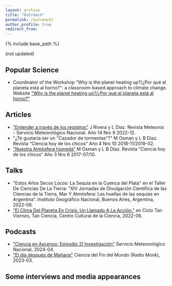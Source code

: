 ```yaml
---
layout: archive
title: "Outreach"
permalink: /outreach/
author_profile: true
redirect_from:
---
```


{% include base_path %}

(not updated)

## Popular Science

* Coordinator of the Workshop "Why is the planet heating up?/¿Por qué el planeta está al horno?": a classroom-based approach to climate change.
Website ["Why is the planet heating up?/¿Por qué el planeta está al horno?"](https://porqueelplanetaestaalhorno.weebly.com/)

## Articles

* ["Entender a través de los registros"](https://www.smn.gob.ar/revista-meteoros/entender-trav%C3%A9s-de-los-registros) J Rivera y L Díaz. Revista Meteoros - Servicio Meteorológico Nacional. Año 14 Nro 9 2022-12.
* "¿Te gustaría ser un "Cazador de tormentas"?" M Osman y L B Díaz. Revista “Ciencia hoy de los chicos” Año 4 Nro 10 2018-11/2019-02.
* ["Nuestra Atmósfera húmeda"](https://fliphtml5.com/iwdnh/renc/basic) M Osman y L B Díaz. Revista “Ciencia hoy de los chicos” Año 3 Nro 6 2017-07/10.

## Talks

* "Estos Años Secos Locos: La Sequía en la Cuenca del Plata" en el Taller De Ciencias De La Tierra: ”XIV Jornadas de Divulgación Científica de las Ciencias de la Tierra, Mar Y Atmósfera: Las huellas de las sequías en Argentina”. Instituto Geográfico Nacional, Buenos Aires, Argentina, 2022-06.
* [“El Clima Del Planeta En Crisis: Un Llamado A La Acción.”](https://youtu.be/uEbo-57a22E?feature=shared) en Ciclo Tan Viernes, Tan Ciencia, Centro Cultural de la Ciencia, 2022-06.

## Podcasts

* ["Ciencia en Ascenso: Episodio 2| Investigación"]() Servicio Meteorológico Nacional, 2024-04.
* ["El día después de Mañana"]() Ciencia del Fin del Mundo (Radio Monk), 2023-03.


## Some interviews and media appearances


